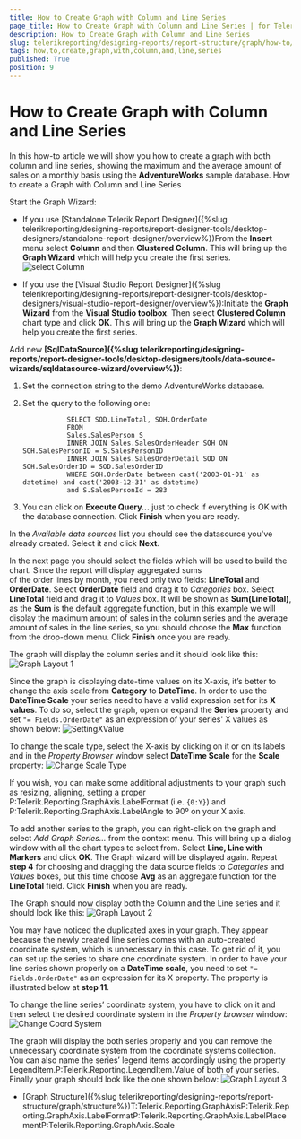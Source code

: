 ```yaml
---
title: How to Create Graph with Column and Line Series
page_title: How to Create Graph with Column and Line Series | for Telerik Reporting Documentation
description: How to Create Graph with Column and Line Series
slug: telerikreporting/designing-reports/report-structure/graph/how-to/how-to-create-graph-with-column-and-line-series
tags: how,to,create,graph,with,column,and,line,series
published: True
position: 9
---
```


# How to Create Graph with Column and Line Series



In this how-to article we will show you how to create a graph with both column and line series, showing the maximum
        and the average amount of sales on a monthly basis using the __AdventureWorks__ sample database.
      How to create a Graph with Column and Line Series

Start the Graph Wizard:

* If you use [Standalone Telerik Report Designer]({%slug telerikreporting/designing-reports/report-designer-tools/desktop-designers/standalone-report-designer/overview%})From the __Insert__ menu select __Column__ and then __Clustered Column__.
                  This will bring up the __Graph Wizard__ which will help you create the first series.
                ![select Column](images/Graph/HowToBarLineSeries/selectColumn.png)

* If you use the [Visual Studio Report Designer]({%slug telerikreporting/designing-reports/report-designer-tools/desktop-designers/visual-studio-report-designer/overview%}):Initiate the __Graph Wizard__ from the __Visual Studio toolbox__. Then select __Clustered Column__ chart type and click 
                  __OK__. 
                  This will bring up the __Graph Wizard__ which will help you create the first series.
                

Add new 
              __[SqlDataSource]({%slug telerikreporting/designing-reports/report-designer-tools/desktop-designers/tools/data-source-wizards/sqldatasource-wizard/overview%})__:
            

1. Set the connection string to the demo AdventureWorks database.

1. Set the query to the following one:

	
                  SELECT SOD.LineTotal, SOH.OrderDate
                  FROM
                  Sales.SalesPerson S
                  INNER JOIN Sales.SalesOrderHeader SOH ON SOH.SalesPersonID = S.SalesPersonID
                  INNER JOIN Sales.SalesOrderDetail SOD ON SOH.SalesOrderID = SOD.SalesOrderID
                  WHERE SOH.OrderDate between cast('2003-01-01' as datetime) and cast('2003-12-31' as datetime)
                  and S.SalesPersonId = 283
                



1. You can click on __Execute Query...__ just to check if everything is OK with the database connection.
                  Click __Finish__ when you are ready.
                

In the *Available data sources* list you should see the datasource you've already created.
              Select it and click __Next__.
            

In the next page you should select the fields which will be used to build the chart. Since the report will display aggregated sums              
              of the order lines by month, you need only two fields: __LineTotal__ and __OrderDate__.
              Select __OrderDate__ field and drag it to *Categories* box.
              Select __LineTotal__ field and drag it to *Values* box.
              It will be shown as __Sum(LineTotal)__, as the __Sum__ is the default aggregate function,
              but in this example we will display the maximum amount of sales in the column series and the average amount of sales in the
              line series, so you should choose the __Max__ function from the drop-down menu. Click __Finish__ once you are ready.
            

The graph will display the column series and it should look like this:
            ![Graph Layout 1](images/Graph/HowToBarLineSeries/GraphLayout1.png)

Since the graph is displaying date-time values on its X-axis, it’s better to change the axis scale from __Category__ to __DateTime__.
              In order to use the __DateTime Scale__ your series need to have a valid expression set for its __X values__.
              To do so, select the graph, open or expand the __Series__ property and set `"= Fields.OrderDate"`
              as an expression of your series' X values as shown below:
            ![SettingXValue](images/Graph/HowToBarLineSeries/SettingXValue.png)

To change the scale type, select the X-axis by clicking on it or on its labels and in the 
              *Property Browser* window select __DateTime Scale__ for the __Scale__ property:
            ![Change Scale Type](images/Graph/HowToBarLineSeries/ChangeScaleType.png)

If you wish, you can make some additional adjustments to your graph such as resizing, aligning, setting a proper
              P:Telerik.Reporting.GraphAxis.LabelFormat
              (i.e. `{0:Y}`) and
              P:Telerik.Reporting.GraphAxis.LabelAngle
               to 90º on your X axis.
            

To add another series to the graph, you can right-click on the graph and select *Add Graph Series…* 
              from the context menu. This will bring up a dialog window with all the chart types to select from. 
              Select __Line, Line with Markers__ and click __OK__. 
              The Graph wizard will be displayed again. Repeat __step 4__ for choosing and dragging the data source fields to 
              *Categories* and *Values* boxes, but this time choose __Avg__ as an aggregate function for the __LineTotal__ field. Click __Finish__ when you are ready.
            

The Graph should now display both the Column and the Line series and it should look like this:
            ![Graph Layout 2](images/Graph/HowToBarLineSeries/GraphLayout2.png)

You may have noticed the duplicated axes in your graph. They appear because the newly created line series comes with an auto-created 
              coordinate system, which is unnecessary in this case. To get rid of it, you can set up the series to share one coordinate system. 
              In order to have your line series shown properly on a __DateTime scale__, you need to set  `"= Fields.OrderDate"` 
              as an expression for its X property. The property is illustrated below at __step 11__.
            

To change the line series’ coordinate system, you have to click on it and then select the desired coordinate system in the *Property browser* window:
            ![Change Coord System](images/Graph/HowToBarLineSeries/ChangeCoordSystem.png)

The graph will display the both series properly and you can remove the unnecessary coordinate system from the coordinate systems collection. You can also name the series’ legend items accordingly
              using the property LegendItem.P:Telerik.Reporting.LegendItem.Value of both of your series.
              Finally your graph should look like the one shown below:
            ![Graph Layout 3](images/Graph/HowToBarLineSeries/GraphLayout3.png)

 * [Graph Structure]({%slug telerikreporting/designing-reports/report-structure/graph/structure%})T:Telerik.Reporting.GraphAxisP:Telerik.Reporting.GraphAxis.LabelFormatP:Telerik.Reporting.GraphAxis.LabelPlacementP:Telerik.Reporting.GraphAxis.Scale
